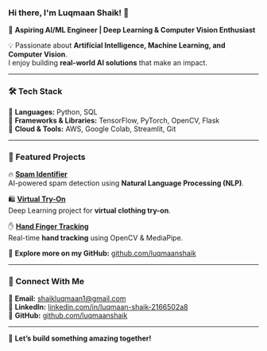 ### Hi there, I'm Luqmaan Shaik! 👋  

🚀 **Aspiring AI/ML Engineer | Deep Learning & Computer Vision Enthusiast**  

💡 Passionate about **Artificial Intelligence, Machine Learning, and Computer Vision**.  
I enjoy building **real-world AI solutions** that make an impact.  

---

### 🛠 Tech Stack  
🔹 **Languages:** Python, SQL  
🔹 **Frameworks & Libraries:** TensorFlow, PyTorch, OpenCV, Flask  
🔹 **Cloud & Tools:** AWS, Google Colab, Streamlit, Git  

---

### 📌 Featured Projects  

🔥 **[Spam Identifier](https://github.com/luqmaanshaik/Spam-Identifier)**  
AI-powered spam detection using **Natural Language Processing (NLP)**.  

🛍 **[Virtual Try-On](https://github.com/luqmaanshaik/VirtualTryOn)**  
Deep Learning project for **virtual clothing try-on**.  

✋ **[Hand Finger Tracking](https://github.com/luqmaanshaik/Hand-Finger-Tracking)**  
Real-time **hand tracking** using OpenCV & MediaPipe.  

🔗 **Explore more on my GitHub:** [github.com/luqmaanshaik](https://github.com/luqmaanshaik)  

---

### 🤝 Connect With Me  
📩 **Email:** [shaikluqmaan1@gmail.com](mailto:shaikluqmaan1@gmail.com)  
💼 **LinkedIn:** [linkedin.com/in/luqmaan-shaik-2166502a8](https://linkedin.com/in/luqmaan-shaik-2166502a8)  
🐙 **GitHub:** [github.com/luqmaanshaik](https://github.com/luqmaanshaik)  

---

🚀 **Let’s build something amazing together!**  
